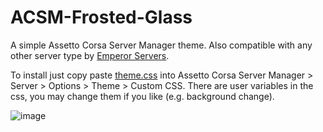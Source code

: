 # ACSM-Frosted-Glass
A simple Assetto Corsa Server Manager theme. Also compatible with any other server type by [Emperor Servers](https://emperorservers.com/).

To install just copy paste [theme.css](https://github.com/TwentyE1ght/ACSM-Frosted-Glass/blob/main/theme.css) into Assetto Corsa Server Manager > Server > Options > Theme > Custom CSS.
There are user variables in the css, you may change them if you like (e.g. background change).

![image](https://github.com/user-attachments/assets/b61a441a-47b2-4ff5-9558-9ba098047fa2)
